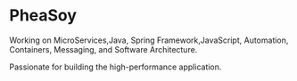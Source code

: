 # PheaSoy

Working on MicroServices,Java, Spring Framework,JavaScript, Automation, Containers, Messaging, and Software
Architecture.

Passionate for building the high-performance application.
